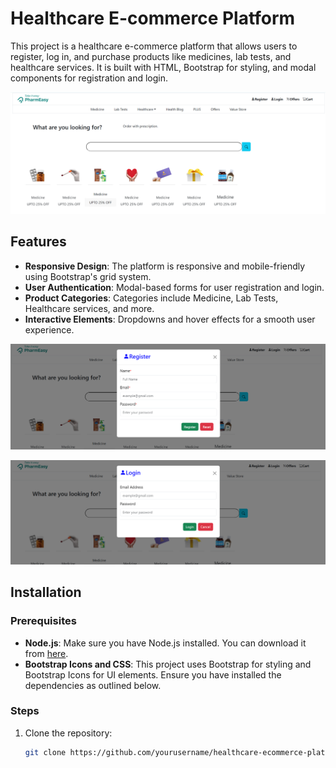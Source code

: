 # Healthcare E-commerce Platform

This project is a healthcare e-commerce platform that allows users to register, log in, and purchase products like medicines, lab tests, and healthcare services. It is built with HTML, Bootstrap for styling, and modal components for registration and login.


![pharmaApp](/images/pharma1.png)

## Features

- **Responsive Design**: The platform is responsive and mobile-friendly using Bootstrap's grid system.
- **User Authentication**: Modal-based forms for user registration and login.
- **Product Categories**: Categories include Medicine, Lab Tests, Healthcare services, and more.
- **Interactive Elements**: Dropdowns and hover effects for a smooth user experience.

![pharmaApp](/images/pharma2.png)    


![pharmaApp](/images/pharma3.png)


## Installation

### Prerequisites

- **Node.js**: Make sure you have Node.js installed. You can download it from [here](https://nodejs.org/).
- **Bootstrap Icons and CSS**: This project uses Bootstrap for styling and Bootstrap Icons for UI elements. Ensure you have installed the dependencies as outlined below.

### Steps

1. Clone the repository:

   ```bash
   git clone https://github.com/yourusername/healthcare-ecommerce-platform.git
